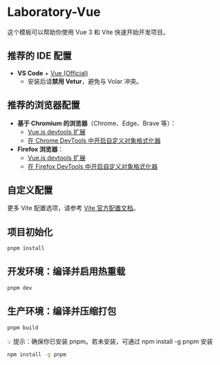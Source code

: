 # Laboratory-Vue

这个模板可以帮助你使用 Vue 3 和 Vite 快速开始开发项目。

## 推荐的 IDE 配置

- **VS Code** + [Vue (Official)](https://marketplace.visualstudio.com/items?itemName=Vue.volar)
  - 安装后请**禁用 Vetur**，避免与 Volar 冲突。

## 推荐的浏览器配置

- **基于 Chromium 的浏览器**（Chrome、Edge、Brave 等）：
  - [Vue.js devtools 扩展](https://chromewebstore.google.com/detail/vuejs-devtools/nhdogjmejiglipccpnnnanhbledajbpd)
  - [在 Chrome DevTools 中开启自定义对象格式化器](http://bit.ly/object-formatters)
- **Firefox 浏览器**：
  - [Vue.js devtools 扩展](https://addons.mozilla.org/en-US/firefox/addon/vue-js-devtools/)
  - [在 Firefox DevTools 中开启自定义对象格式化器](https://fxdx.dev/firefox-devtools-custom-object-formatters/)

## 自定义配置

更多 Vite 配置选项，请参考 [Vite 官方配置文档](https://vite.dev/config/)。

## 项目初始化

```bash
pnpm install
```

## 开发环境：编译并启用热重载

```bash
pnpm dev
```

## 生产环境：编译并压缩打包

```bash
pnpm build
```

💡 提示：确保你已安装 pnpm。若未安装，可通过 npm install -g pnpm 安装

```bash
npm install -g pnpm
```

